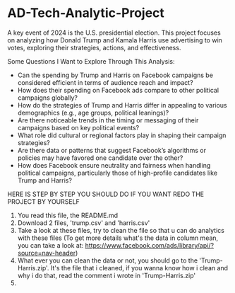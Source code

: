 # AD-Tech-Analytic-Project
A key event of 2024 is the U.S. presidential election. This project focuses on analyzing how Donald Trump and Kamala Harris use advertising to win votes, exploring their strategies, actions, and effectiveness.


Some Questions I Want to Explore Through This Analysis:
- Can the spending by Trump and Harris on Facebook campaigns be considered efficient in terms of audience reach and impact?
- How does their spending on Facebook ads compare to other political campaigns globally?
- How do the strategies of Trump and Harris differ in appealing to various demographics (e.g., age groups, political leanings)?
- Are there noticeable trends in the timing or messaging of their campaigns based on key political events?
- What role did cultural or regional factors play in shaping their campaign strategies?
- Are there data or patterns that suggest Facebook’s algorithms or policies may have favored one candidate over the other?
- How does Facebook ensure neutrality and fairness when handling political campaigns, particularly those of high-profile candidates like Trump and Harris?


HERE IS STEP BY STEP YOU SHOULD DO IF YOU WANT REDO THE PROJECT BY YOURSELF
1. You read this file, the README.md
2. Download 2 files, 'trump.csv' and 'harris.csv'
3. Take a look at these files, try to clean the file so that u can do analytics with these files (To get more details what's the data in column mean, you can take a look at: https://www.facebook.com/ads/library/api/?source=nav-header)
4. What ever you can clean the data or not, you should go to the 'Trump-Harris.zip'. It's the file that i cleaned, if you wanna know how i clean and why i do that, read the comment i wrote in 'Trump-Harris.zip'
5. 
